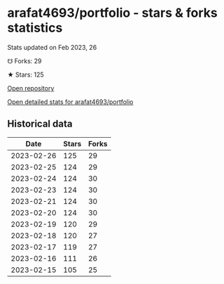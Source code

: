 # arafat4693/portfolio - stars & forks statistics

Stats updated on Feb 2023, 26

☋ Forks: 29

★ Stars: 125

[Open repository](https://github.com/arafat4693/portfolio)

[Open detailed stats for arafat4693/portfolio](https://reviewgithub.com/rep/arafat4693/portfolio)

## Historical data
| Date | Stars | Forks |
|------|-------|-------|
| 2023-02-26 | 125 | 29 | 
| 2023-02-25 | 124 | 29 | 
| 2023-02-24 | 124 | 30 | 
| 2023-02-23 | 124 | 30 | 
| 2023-02-21 | 124 | 30 | 
| 2023-02-20 | 124 | 30 | 
| 2023-02-19 | 120 | 29 | 
| 2023-02-18 | 120 | 27 | 
| 2023-02-17 | 119 | 27 | 
| 2023-02-16 | 111 | 26 | 
| 2023-02-15 | 105 | 25 | 

